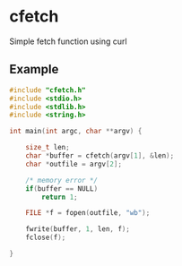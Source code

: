 # cfetch
Simple fetch function using curl

## Example
```c
#include "cfetch.h"
#include <stdio.h>
#include <stdlib.h>
#include <string.h>

int main(int argc, char **argv) {

    size_t len;
    char *buffer = cfetch(argv[1], &len);
    char *outfile = argv[2];

    /* memory error */
    if(buffer == NULL)
        return 1;

    FILE *f = fopen(outfile, "wb");

    fwrite(buffer, 1, len, f);
    fclose(f);

}
```
